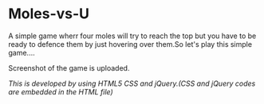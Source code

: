 # Moles-vs-U
A simple game wherr four moles will try to reach the top but you have to be ready to defence them by just hovering over them.So let's play this simple game....

Screenshot of the game is uploaded.

*This is developed by using HTML5 CSS and jQuery.(CSS and jQuery codes are embedded in the HTML file)*
